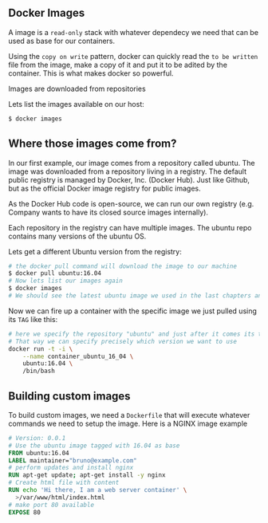 ## Docker Images

A image is a `read-only` stack with whatever dependecy we need that can be used as base for our containers.

Using the `copy on write` pattern, docker can quickly read the `to be written` file from the image, make a copy of it and put it to be adited by the container. This is what makes docker so powerful.

Images are downloaded from repositories

Lets list the images available on our host:
```sh
$ docker images
```

## Where those images come from?

In our first example, our image comes from a repository called ubuntu. The image was downloaded from a repository living in a registry. The default public registry is managed by Docker, Inc. (Docker Hub). Just like Github, but as the official Docker image registry for public images.

As the Docker Hub code is open-source, we can run our own registry (e.g. Company wants to have its closed source images internally).

Each repository in the registry can have multiple images. The ubuntu repo contains many versions of the ubuntu OS.

Lets get a different Ubuntu version from the registry:
```sh
# the docker pull command will download the image to our machine
$ docker pull ubuntu:16.04
# Now lets list our images again
$ docker images
# We should see the latest ubuntu image we used in the last chapters and also the 16.04 version.
```

Now we can fire up a container with the specific image we just pulled using its `TAG` like this:
```sh
# here we specify the repository "ubuntu" and just after it comes its tag "16.04"
# That way we can specify precisely which version we want to use
docker run -t -i \
	--name container_ubuntu_16_04 \
	ubuntu:16.04 \
	/bin/bash
```

## Building custom images

To build custom images, we need a `Dockerfile` that will execute whatever commands we need to setup the image.
Here is a NGINX image example
```dockerfile
# Version: 0.0.1
# Use the ubuntu image tagged with 16.04 as base
FROM ubuntu:16.04
LABEL maintainer="bruno@example.com"
# perform updates and install nginx
RUN apt-get update; apt-get install -y nginx
# Create html file with content
RUN echo 'Hi there, I am a web server container' \
  >/var/www/html/index.html
# make port 80 available
EXPOSE 80
``` 
